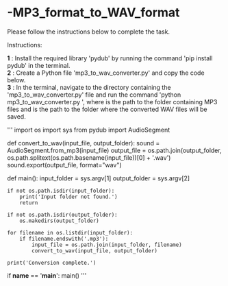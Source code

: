 # -MP3_format_to_WAV_format 
Please follow the instructions below to complete the task.

Instructions:

**1** : Install the required library 'pydub' by running the command 'pip install pydub' in the terminal.  
**2** : Create a Python file 'mp3_to_wav_converter.py' and copy the code below.  
**3** : In the terminal, navigate to the directory containing the 'mp3_to_wav_converter.py' file and run the command 'python mp3_to_wav_converter.py <input-folder> <output-folder>', where <input-folder> is the path to the folder containing MP3 files and <output-folder> is the path to the folder where the converted WAV files will be saved.  

'''
import os
import sys
from pydub import AudioSegment

def convert_to_wav(input_file, output_folder):
    sound = AudioSegment.from_mp3(input_file)
    output_file = os.path.join(output_folder, os.path.splitext(os.path.basename(input_file))[0] + '.wav')
    sound.export(output_file, format="wav")

def main():
    input_folder = sys.argv[1]
    output_folder = sys.argv[2]

    if not os.path.isdir(input_folder):
        print('Input folder not found.')
        return

    if not os.path.isdir(output_folder):
        os.makedirs(output_folder)

    for filename in os.listdir(input_folder):
        if filename.endswith('.mp3'):
            input_file = os.path.join(input_folder, filename)
            convert_to_wav(input_file, output_folder)

    print('Conversion complete.')

if __name__ == '__main__':
    main()
'''
